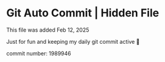 # Git Auto Commit | Hidden File

This file was added Feb 12, 2025

Just for fun and keeping my daily git commit active 🤪

commit number: 1989946
